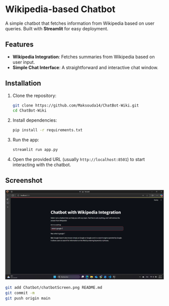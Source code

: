 # Wikipedia-based Chatbot

A simple chatbot that fetches information from Wikipedia based on user queries. Built with **Streamlit** for easy deployment.

## Features

- **Wikipedia Integration**: Fetches summaries from Wikipedia based on user input.
- **Simple Chat Interface**: A straightforward and interactive chat window.

## Installation

1. Clone the repository:

   ```bash
   git clone https://github.com/Maksouda14/ChatBot-Wiki.git
   cd ChatBot-Wiki

2. Install dependencies:

   ```bash
   pip install -r requirements.txt
   ```

3. Run the app:

   ```bash
   streamlit run app.py
   ```

4. Open the provided URL (usually `http://localhost:8501`) to start interacting with the chatbot.


## Screenshot

![Chatbot Interface](Chatbot/chatbotScreen.png)
```bash
git add Chatbot/chatbotScreen.png README.md
git commit -m 
git push origin main 

